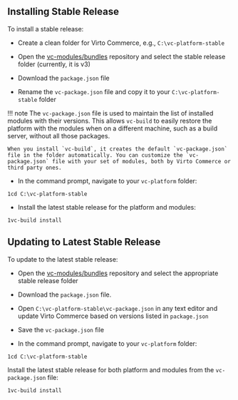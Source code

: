 ﻿
## Installing Stable Release
To install a stable release:

+ Create a clean folder for Virto Commerce, e.g., `C:\vc-platform-stable`

+ Open the [vc-modules/bundles](https://github.com/VirtoCommerce/vc-modules/tree/master/bundles) repository and select the stable release folder (currently, it is v3)

+ Download the `package.json` file

+ Rename the `vc-package.json` file and copy it to your `C:\vc-platform-stable` folder

!!! note
	The `vc-package.json` file is used to maintain the list of installed modules with their versions. This allows `vc-build` to easily restore the platform with the modules when on a different machine, such as a build server, without all those packages.
	
	When you install `vc-build`, it creates the default `vc-package.json` file in the folder automatically. You can customize the `vc-package.json` file with your set of modules, both by Virto Commerce or third party ones.

+ In the command prompt, navigate to your `vc-platform` folder:

```console
1cd C:\vc-platform-stable
```

+ Install the latest stable release for the platform and modules:

```console
1vc-build install
```

## Updating to Latest Stable Release
To update to the latest stable release:
 
+ Open the [vc-modules/bundles](https://github.com/VirtoCommerce/vc-modules/tree/master/bundles) repository and select the appropriate stable release folder

+ Download the `package.json` file.

+ Open `C:\vc-platform-stable\vc-package.json` in any text editor and update Virto Commerce based on versions listed in `package.json`

+ Save the `vc-package.json` file


+ In the command prompt, navigate to your `vc-platform` folder:

```console
1cd C:\vc-platform-stable
```

Install the latest stable release for both platform and modules from the `vc-package.json` file:

```console
1vc-build install
```
